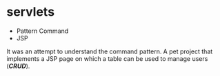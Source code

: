 # servlets
+ Pattern Command
+ JSP

It was an attempt to understand the command pattern.
A pet project that implements a JSP page on which a table can be used to manage users (___CRUD___).
